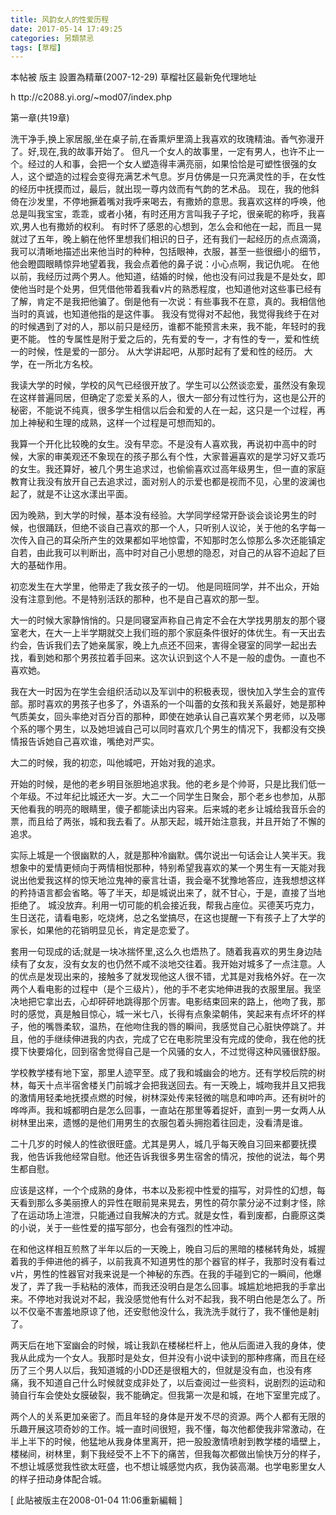 ```yaml
---
title: 风韵女人的性爱历程
date: 2017-05-14 17:49:25
categories: 另類禁忌
tags: [草榴]
---
```

本帖被 版主 設置為精華(2007-12-29)
草榴社区最新免代理地址

h ttp://c2088.yi.org/~mod07/index.php

第一章(共19章)

洗干净手,换上家居服,坐在桌子前,在香熏炉里滴上我喜欢的玫瑰精油。香气弥漫开了。好,现在,我的故事开始了。
但凡一个女人的故事里，一定有男人，也许不止一个。经过的人和事，会把一个女人塑造得丰满亮丽，如果恰恰是可塑性很强的女人，这个塑造的过程会变得充满艺术气息。岁月仿佛是一只充满灵性的手，在女性的经历中抚摸而过，最后，就出现一尊内敛而有气韵的艺术品。
现在，我的他斜倚在沙发里，不停地撅着嘴对我呼来喝去，有撒娇的意思。我喜欢这样的呼唤，他总是叫我宝宝，乖乖，或者小猪，有时还用方言叫我子子坨，很亲昵的称呼，我喜欢,男人也有撒娇的权利。
有时怀了感恩的心想到，怎么会和他在一起，而且一晃就过了五年，晚上躺在他怀里想我们相识的日子，还有我们一起经历的点点滴滴，我可以清晰地描述出来他当时的种种，包括眼神，衣服，甚至一些很细小的细节，他会瞪圆眼睛惊异地望着我，我会点着他的鼻子说：小心点啊，我记仇呢。
在他以前，我经历过两个男人。他知道，结婚的时候，他也没有问过我是不是处女，即使他当时是个处男，但凭借他带着我看v片的熟悉程度，也知道他对这些事已经有了解，肯定不是我把他骗了。倒是他有一次说：有些事我不在意，真的。我相信他当时的真诚，也知道他指的是这件事。
我没有觉得对不起他，我觉得我终于在对的时候遇到了对的人，那以前只是经历，谁都不能预言未来，我不能，年轻时的我更不能。
性的专属性是附于爱之后的，先有爱的专一，才有性的专一，爱和性统一的时候，性是爱的一部分。
从大学讲起吧，从那时起有了爱和性的经历。
大学，在一所北方名校。

我读大学的时候，学校的风气已经很开放了。学生可以公然谈恋爱，虽然没有象现在这样普遍同居，但确定了恋爱关系的人，很大一部分有过性行为，这也是公开的秘密，不能说不纯真，很多学生相信以后会和爱的人在一起，这只是一个过程，再加上神秘和生理的成熟，这样一个过程是可想而知的。

我算一个开化比较晚的女生。没有早恋。不是没有人喜欢我，再说初中高中的时候，大家的审美观还不象现在的孩子那么有个性，大家普遍喜欢的是学习好又乖巧的女生。我还算好，被几个男生追求过，也偷偷喜欢过高年级男生，但一直的家庭教育让我没有放开自己去追求过，面对别人的示爱也都是视而不见，心里的波澜也起了，就是不让这水漾出平面。

因为晚熟，到大学的时候，基本没有经验。大学同学经常开卧谈会谈论男生的时候，也很踊跃，但绝不谈自己喜欢的那一个人，只听别人议论，关于他的名字每一次传入自己的耳朵所产生的效果都如平地惊雷，不知那时怎么惊那么多次还能镇定自若，由此我可以判断出，高中时对自己小思想的隐忍，对自己的从容不迫起了巨大的基础作用。

初恋发生在大学里，他带走了我女孩子的一切。
他是同班同学，并不出众，开始没有注意到他。不是特别活跃的那种，也不是自己喜欢的那一型。

大一的时候大家静悄悄的。只是同寝室声称自己肯定不会在大学找男朋友的那个寝室老大，在大一上半学期就交上我们班的那个家庭条件很好的体优生。有一天出去约会，告诉我们去了她亲属家，晚上九点还不回来，害得全寝室的同学一起出去找，看到她和那个男孩拉着手回来。这次认识到这个人不是一般的虚伪。一直也不喜欢她。

我在大一时因为在学生会组织活动以及军训中的积极表现，很快加入学生会的宣传部。那时喜欢的男孩子也多了，外语系的一个叫蕾的女孩和我关系最好，她是那种气质美女，回头率绝对百分百的那种，即使在她承认自己喜欢某个男老师，以及哪个系的哪个男生，以及她坦诚自己可以同时喜欢几个男生的情况下，我都没有交换情报告诉她自己喜欢谁，嘴绝对严实。

大二的时候，我的初恋，叫他城吧，开始对我的追求。

开始的时候，是他的老乡明目张胆地追求我。他的老乡是个帅哥，只是比我们低一个年级。不过年纪比城还大一岁。大二一个同学生日聚会，那个老乡也参加，从那天他看我的明亮的眼睛里，傻子都能读出内容来。后来城的老乡让城给我音乐会的票，而且给了两张，城和我去看了。从那天起，城开始注意我，并且开始了不懈的追求。

实际上城是一个很幽默的人，就是那种冷幽默。偶尔说出一句话会让人笑半天。我想象中的爱情更倾向于两情相悦那种，特别希望我喜欢的某一个男生有一天能对我说出他爱我这样的惊天地泣鬼神的豪言壮语，我会毫不犹豫地答应，连我想想这样的矜持语言都会省略。等了半天，却是城说出来了，就不甘心，于是，直接了当地拒绝了。
城没放弃。利用一切可能的机会接近我，帮我占座位。买德芙巧克力，生日送花，请看电影，吃烧烤，总之名堂搞尽，在这也提醒一下有孩子上了大学的家长，如果他的花销明显见长，肯定是恋爱了。

套用一句现成的话;就是一块冰揣怀里,这么久也焐热了。随着我喜欢的男生身边陆续有了女友，没有女友的也仍然不咸不淡地交往着。我开始对城多了一点注意。人的优点是发现出来的，接触多了就发现他这人很不错，尤其是对我格外好。在一次两个人看电影的过程中（是个三级片），他的手不老实地伸进我的衣服里层。我坚决地把它拿出去，心却砰砰地跳得那个厉害。电影结束回来的路上，他吻了我，那时的感觉，真是触目惊心，城一米七八，长得有点象梁朝伟，笑起来有点坏坏的样子，他的嘴唇柔软，温热，在他吻住我的唇的瞬间，我感觉自己心脏快停跳了。并且，他的手继续伸进我的内衣，完成了它在电影院里没有完成的使命，我在他的抚摸下快要熔化，回到宿舍觉得自己是一个风骚的女人，不过觉得这种风骚很舒服。

学校教学楼有地下室，那里人迹罕至。成了我和城幽会的地方。还有学校后院的树林，每天十点半宿舍楼关门前城才会把我送回去。有一天晚上，城吻我并且又把我的激情用轻柔地抚摸点燃的时候，树林深处传来轻微的喘息和呻吟声。还有树叶的哗哗声。我和城都明白是怎么回事，一直站在那里等着捉奸，直到一男一女两人从树林里出来，遗憾的是他们用男生的衣服包着头拥抱着往回走，没看清是谁。

二十几岁的时候人的性欲很旺盛。尤其是男人，城几乎每天晚自习回来都要抚摸我，他告诉我他经常自慰。他还告诉我很多男生宿舍的情况，按他的说法，每个男生都自慰。

应该是这样，一个个成熟的身体，书本以及影视中性爱的描写，对异性的幻想，每天看到那么多美丽撩人的异性在眼前晃来晃去，男性的荷尔蒙分泌不过剩才怪，除了在运动场上渲泄，只能通过自我解决的方式。就是女性，看到废都，白鹿原这类的小说，关于一些性爱的描写部分，也会有强烈的性冲动。

在和他这样相互煎熬了半年以后的一天晚上，晚自习后的黑暗的楼梯转角处，城握着我的手伸进他的裤子，以前我真不知道男性的那个器官的样子，我那时没有看过v片，男性的性器官对我来说是一个神秘的东西。在我的手碰到它的一瞬间，他爆发了，弄了我一手粘粘的液体，而我还没明白是怎么回事。城尴尬地把我的手拿出来。不停地对我说对不起，我没感觉他有什么对不起我，我不明白他是怎么了。所以不仅毫不害羞地原谅了他，还安慰他没什么，我洗洗手就行了，我不懂他是射j了。

两天后在地下室幽会的时候，城让我趴在楼梯栏杆上，他从后面进入我的身体，使我从此成为一个女人。我那时是处女，但并没有小说中读到的那种疼痛，而且在经历了三个男人以后，我知道城的小DD还是很粗大的，但就是没有血，也没有疼痛，我不知道自己什么时候就变成非处了，以后查阅过一些资料，说剧烈的运动和骑自行车会使处女膜破裂，我不能确定。但我第一次是和城，在地下室里完成了。

两个人的关系更加亲密了。而且年轻的身体是开发不尽的资源。两个人都有无限的乐趣开展这项奇妙的工作。城一直时间很短，我不懂，每次他都使我非常激动，在半上半下的时候，他猛地从我身体里离开，把一股股激情喷射到教学楼的墙壁上，楼梯间，树林里，剩下我经受不上不下的痛苦，但我每次都做出愉快万分的样子，不想让城感觉我性<!-->欲太旺盛，也不想让城感觉内疚，我伪装高潮。也学电影里女人的样子扭动身体配合城。


[ 此貼被版主在2008-01-04 11:06重新編輯 ]